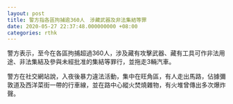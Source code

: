 ```yaml
---
layout: post
title: 警方指各區拘捕逾360人　涉藏武器及非法集結等罪
date: 2020-05-27 22:37:48.000000000 +08:00
categories: rthk
---
```


警方表示，至今在各區拘捕超過360人，涉及藏有攻擊武器、藏有工具可作非法用途、非法集結及參與未經批准的集結等罪行，並拖走3輛汽車。

警方在社交網站說，入夜後暴力違法活動，集中在旺角區，有人走出馬路，佔據彌敦道及西洋菜街一帶的行車線，並在路中心縱火焚燒雜物，有火堆曾傳出多次爆炸聲。
